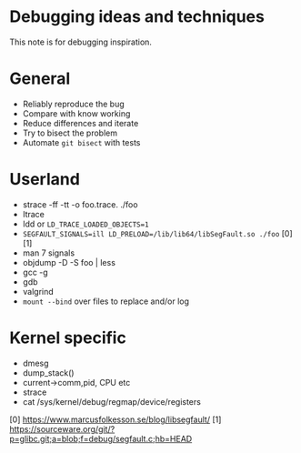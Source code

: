 # Debugging ideas and techniques
This note is for debugging inspiration.

# General
- Reliably reproduce the bug
- Compare with know working
- Reduce differences and iterate
- Try to bisect the problem
- Automate `git bisect` with tests

# Userland
- strace -ff -tt -o foo.trace. ./foo
- ltrace
- ldd or `LD_TRACE_LOADED_OBJECTS=1`
- `SEGFAULT_SIGNALS=ill LD_PRELOAD=/lib/lib64/libSegFault.so ./foo` [0] [1]
- man 7 signals
- objdump -D -S foo | less
- gcc -g
- gdb
- valgrind
- `mount --bind` over files to replace and/or log

# Kernel specific
- dmesg
- dump_stack()
- current->comm,pid, CPU etc
- strace
- cat /sys/kernel/debug/regmap/device/registers

[0] https://www.marcusfolkesson.se/blog/libsegfault/
[1] https://sourceware.org/git/?p=glibc.git;a=blob;f=debug/segfault.c;hb=HEAD
